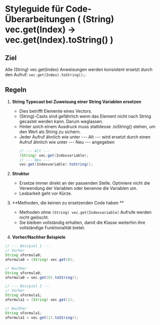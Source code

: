 # Styleguide für Code-Überarbeitungen ( (String) vec.get(Index) -> vec.get(Index).toString() )

## Ziel
Alle (String) vec.get(Index) Anweisungen werden konsistent ersetzt durch den Aufruf:
`vec.get(Index).toString();`.

## Regeln

1. **String Typecast bei Zuweisung einer String Variablen ersetzen**
   - Dies betrifft Elemente eines Vectors.
   - (String)-Casts sind gefährlich wenn das Element nicht nach String gecastet werden kann. Darum weglassen.
   - Hinter solch einem Ausdruck muss stattdesse .toString() stehen, um den Wert als String zu sichern.
   - Jeder Aufruf ähnlich wie unter --- Alt --- wird ersetzt durch einen Aufruf ähnlich wie unter --- Neu --- angegeben 
     ```java 
     // --- Alt ---
     (String) vec.get(Indexvariable);
     // --- Neu ---
   	 vec.get(Indexvariable).toString();
	 ````
   
2. **Struktur**
   - Ersetze immer direkt an der passenden Stelle. Optimiere nicht die Verwendung der Variablen oder benenne die Variablen um.
   - Lesbarkeit geht vor Kürze.

3. **Methoden, die keinen zu ersetzenden Code haben **
   - Methoden ohne `(String) vec.get(Indexvariable)` Aufrufe werden nicht gelöscht.
   - Sie bleiben vollständig erhalten, damit die Klasse weiterhin ihre vollständige Funktionalität bietet.
   
4. **Vorher/Nachher Beispiele**

````java
// --- Beispiel 1 ---
// Vorher
String sFormula0;
sFormula0 = (String) vec.get(0);

// Nachher
String sFormula0;
sFormula0 = vec.get(0).toString();

// --- Beispiel 2 ---
// Vorher
String sFormula1;
sFormula1 = (String) vec.get(1);

// Nachher
String sFormula1;
sFormula1 = vec.get(1).toString();
````
